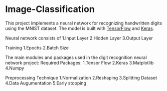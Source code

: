 # Image-Classification

This project implements a neural network for recognizing handwritten digits using the MNIST dataset. The model is built with [TensorFlow](https://www.tensorflow.org/) and [Keras](https://keras.io/).


Neural network consists of
1.Input Layer
2.Hidden Layer
3.Output Layer

Training
1.Epochs
2.Batch Size

The main modules and packages used in the digit recognition neural network project:
Required Packages:
1.Tensor Flow
2.Keras
3.Matplotlib
4.Numpy


Preprocessing Technique
1.Normalization
2.Reshaping
3.Splitting Dataset
4.Data Augumentation
5.Early stopping

